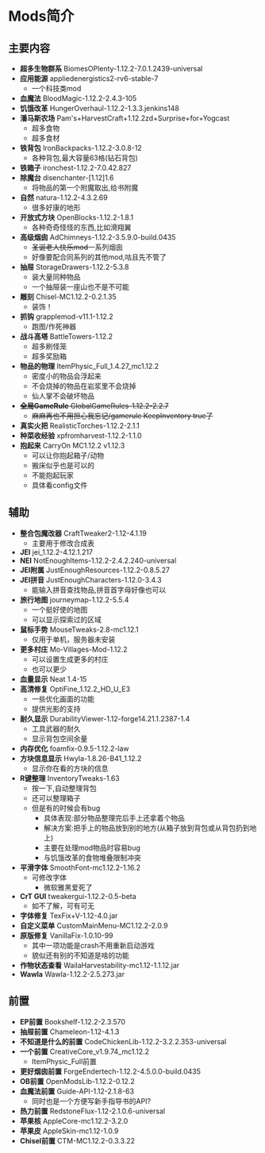 # Mods简介
## 主要内容		
- **超多生物群系**	BiomesOPlenty-1.12.2-7.0.1.2439-universal
- **应用能源** appliedenergistics2-rv6-stable-7
  - 一个科技类mod
- **血魔法** BloodMagic-1.12.2-2.4.3-105
- **饥饿改革**	HungerOverhaul-1.12.2-1.3.3.jenkins148
- **潘马斯农场** Pam's+HarvestCraft+1.12.2zd+Surprise+for+Yogcast
  - 超多食物
  - 超多食材
- **铁背包**	IronBackpacks-1.12.2-3.0.8-12
  - 各种背包,最大容量63格(钻石背包)
- **铁箱子**	ironchest-1.12.2-7.0.42.827
- **除魔台** disenchanter-[1.12]1.6
  - 将物品的第一个附魔取出,给书附魔
- **自然**	natura-1.12.2-4.3.2.69
  - 很多好康的地形
- **开放式方块**	OpenBlocks-1.12.2-1.8.1 
  - 各种奇奇怪怪的东西,比如滑翔翼
- **高级烟囱** AdChimneys-1.12.2-3.5.9.0-build.0435
  - ~~圣诞老人快乐mod~~一系列烟囱
  - 好像要配合同系列的其他mod,咕且先不管了
- **抽屉**	StorageDrawers-1.12.2-5.3.8	
  - 装大量同种物品
  - 一个抽屉装一座山也不是不可能
- **雕刻**	Chisel-MC1.12.2-0.2.1.35	
  - 装饰！
- **抓钩**	grapplemod-v11.1-1.12.2	
  - 跑图/作死神器
- **战斗高塔** BattleTowers-1.12.2
  - 超多刷怪笼
  - 超多奖励箱
- **物品的物理** ItemPhysic_Full_1.4.27_mc1.12.2
  - 密度小的物品会浮起来
  - 不会烧掉的物品在岩浆里不会烧掉
  - 仙人掌不会破坏物品
- ~~**全局GameRule** GlobalGameRules-1.12.2-2.2.7~~
  - ~~麻麻再也不用担心我忘记/gamerule KeepInventory true了~~
- **真实火把** RealisticTorches-1.12.2-2.1.1
- **种菜收经验** xpfromharvest-1.12.2-1.1.0
- **抱起来** CarryOn MC1.12.2 v1.12.3
  - 可以让你抱起箱子/动物
  - 搬床似乎也是可以的
  - 不能抱起玩家
  - 具体看config文件
## 辅助		
- **整合包魔改器**	CraftTweaker2-1.12-4.1.19
  - 主要用于修改合成表	
- **JEI**	jei_1.12.2-4.12.1.217	
- **NEI**	NotEnoughItems-1.12.2-2.4.2.240-universal	
- **JEI附属**	JustEnoughResources-1.12.2-0.8.5.27	
- **JEI拼音**	JustEnoughCharacters-1.12.0-3.4.3
  - 能输入拼音查找物品,拼音首字母好像也可以
- **旅行地图**	journeymap-1.12.2-5.5.4
  - 一个挺好使的地图
  - 可以显示探索过的区域
- **鼠标手势**	MouseTweaks-2.8-mc1.12.1	
  - 仅用于单机，服务器未安装
- **更多村庄**	Mo-Villages-Mod-1.12.2
  - 可以设置生成更多的村庄
  - 也可以更少	
- **血量显示**	Neat 1.4-15	
- **高清修复**	OptiFine_1.12.2_HD_U_E3	
  - 一些优化画面的功能
  - 提供光影的支持
- **耐久显示**	DurabilityViewer-1.12-forge14.21.1.2387-1.4
  - 工具武器的耐久
  - 显示背包空间余量
- **内存优化**	foamfix-0.9.5-1.12.2-law	
- **方块信息显示**	Hwyla-1.8.26-B41_1.12.2
  - 显示你在看的方块的信息	
- **R键整理**	InventoryTweaks-1.63
  - 按一下,自动整理背包
  - 还可以整理箱子
  - 但是有的时候会有bug
    - 具体表现:部分物品整理完后手上还拿着个物品
    - 解决方案:把手上的物品放到别的地方(从箱子放到背包或从背包扔到地上)
    - 主要在处理mod物品时容易bug
    - 与饥饿改革的食物堆叠限制冲突
- **平滑字体**	SmoothFont-mc1.12.2-1.16.2	
  - 可修改字体
    - 微软雅黑爱死了
- **CrT GUI**	tweakergui-1.12.2-0.5-beta	
  - 如不了解，可有可无
- **字体修复** TexFix+V-1.12-4.0.jar
- **自定义菜单** CustomMainMenu-MC1.12.2-2.0.9
- **原版修复**	VanillaFix-1.0.10-99	
	- 其中一项功能是crash不用重新启动游戏
	- 貌似还有别的不知道是啥的功能
- **作物状态查看** WailaHarvestability-mc1.12-1.1.12.jar
- **Wawla** Wawla-1.12.2-2.5.273.jar
## 前置		
- **EP前置**	Bookshelf-1.12.2-2.3.570	
- **抽屉前置**	Chameleon-1.12-4.1.3	
- **不知道是什么的前置**	CodeChickenLib-1.12.2-3.2.2.353-universal
- **一个前置** CreativeCore_v1.9.74_mc1.12.2
  - ItemPhysic_Full前置
- **更好烟囱前置** ForgeEndertech-1.12.2-4.5.0.0-build.0435
- **OB前置**	OpenModsLib-1.12.2-0.12.2	
- **血魔法前置** Guide-API-1.12-2.1.8-63
  - 同时也是一个方便写新手指导书的API?
- **热力前置**	RedstoneFlux-1.12-2.1.0.6-universal	
- **苹果核**	AppleCore-mc1.12.2-3.2.0	
- **苹果皮**	AppleSkin-mc1.12-1.0.9	
- **Chisel前置**	CTM-MC1.12.2-0.3.3.22	
